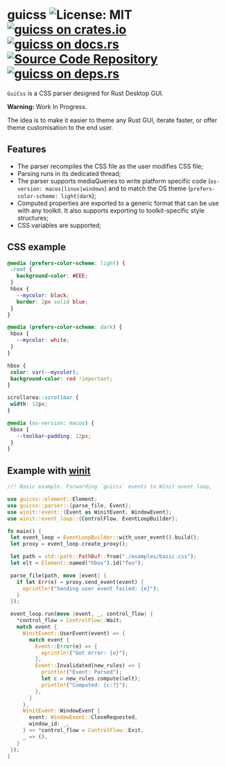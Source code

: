 # guicss ![License: MIT](https://img.shields.io/badge/license-MIT-blue) [![guicss on crates.io](https://img.shields.io/crates/v/guicss)](https://crates.io/crates/guicss) [![guicss on docs.rs](https://docs.rs/guicss/badge.svg)](https://docs.rs/guicss) [![Source Code Repository](https://img.shields.io/badge/Code-On%20github.com-blue)](https://github.com/paulrouget/guicss) [![guicss on deps.rs](https://deps.rs/repo/github/paulrouget/guicss/status.svg)](https://deps.rs/repo/github/paulrouget/guicss)

`GuiCss` is a CSS parser designed for Rust Desktop GUI.

**Warning:** Work In Progress.

The idea is to make it easier to theme any Rust GUI, iterate faster, or offer theme customisation to the end user.


## Features

 - The parser recompiles the CSS file as the user modifies CSS file;
 - Parsing runs in its dedicated thread;
 - The parser supports mediaQueries to write platform specific code (`os-version: macos|linux|windows`) and to match the OS theme (`prefers-color-scheme: light|dark`);
 - Computed properties are exported to a generic format that can be use with any toolkit. It also supports exporting to toolkit-specific style structures;
 - CSS variables are supported;


## CSS example


```css
@media (prefers-color-scheme: light) {
 :root {
   background-color: #EEE;
 }
 hbox {
   --mycolor: black;
   border: 2px solid blue;
 }
}

@media (prefers-color-scheme: dark) {
 hbox {
   --mycolor: white;
 }
}

hbox {
 color: var(--mycolor);
 background-color: red !important;
}

scrollarea::scrollbar {
 width: 12px;
}

@media (os-version: macos) {
 hbox {
   --toolbar-padding: 12px;
 }
}

```


## Example with [winit][__link0]


```rust
//! Basic example. Forwarding `guicss` events to Winit event loop,

use guicss::element::Element;
use guicss::parser::{parse_file, Event};
use winit::event::{Event as WinitEvent, WindowEvent};
use winit::event_loop::{ControlFlow, EventLoopBuilder};

fn main() {
 let event_loop = EventLoopBuilder::with_user_event().build();
 let proxy = event_loop.create_proxy();

 let path = std::path::PathBuf::from("./examples/basic.css");
 let elt = Element::named("hbox").id("foo");

 parse_file(path, move |event| {
   if let Err(e) = proxy.send_event(event) {
     eprintln!("Sending user event failed: {e}");
   }
 });

 event_loop.run(move |event, _, control_flow| {
   *control_flow = ControlFlow::Wait;
   match event {
     WinitEvent::UserEvent(event) => {
       match event {
         Event::Error(e) => {
           eprintln!("Got error: {e}");
         },
         Event::Invalidated(new_rules) => {
           println!("Event: Parsed");
           let c = new_rules.compute(&elt);
           println!("Computed: {c:?}");
         },
       }
     },
     WinitEvent::WindowEvent {
       event: WindowEvent::CloseRequested,
       window_id: _,
     } => *control_flow = ControlFlow::Exit,
     _ => (),
   }
 });
}

```


 [__link0]: https://lib.rs/winit
